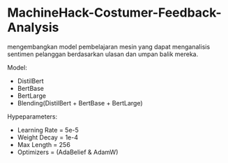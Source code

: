 # MachineHack-Costumer-Feedback-Analysis

mengembangkan model pembelajaran mesin yang dapat menganalisis sentimen pelanggan berdasarkan ulasan dan umpan balik mereka.

Model: 
- DistilBert
- BertBase
- BertLarge
- Blending(DistilBert + BertBase + BertLarge) 

Hypeparameters: 
- Learning Rate = 5e-5
- Weight Decay = 1e-4
- Max Length = 256
- Optimizers = (AdaBelief & AdamW)
